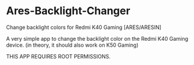 # Ares-Backlight-Changer
Change backlight colors for Redmi K40 Gaming [ARES/ARESIN]


A very simple app to change the backlight color on the Redmi K40 Gaming device. (in theory, it should also work on K50 Gaming)

THIS APP REQUIRES ROOT PERMISSIONS.
